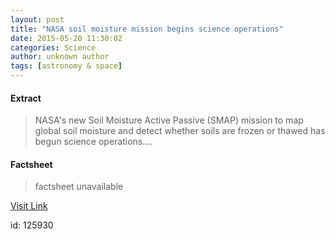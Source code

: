 ```yaml
---
layout: post
title: "NASA soil moisture mission begins science operations"
date: 2015-05-20 11:30:02
categories: Science
author: unknown author
tags: [astronomy & space]
---
```



#### Extract
>NASA's new Soil Moisture Active Passive (SMAP) mission to map global soil moisture and detect whether soils are frozen or thawed has begun science operations....

#### Factsheet
>factsheet unavailable

[Visit Link](http://phys.org/news351324934.html)

id:  125930


